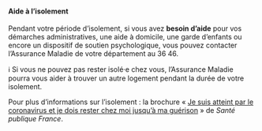 #### Aide à l’isolement

Pendant votre période d’isolement, si vous avez **besoin d’aide** pour vos démarches administratives, une aide à domicile, une garde d’enfants ou encore un dispositif de soutien psychologique, vous pouvez contacter l’Assurance Maladie de votre département au 36 46.

ℹ️ Si vous ne pouvez pas rester isolé·e chez vous, l’Assurance Maladie pourra vous aider à trouver un autre logement pendant la durée de votre isolement.

Pour plus d’informations sur l’isolement : la brochure « [Je suis atteint par le coronavirus
et je dois rester chez moi jusqu’à ma guérison](https://www.santepubliquefrance.fr/content/download/405765/document_file/477240_spf00003517.pdf) » de *Santé publique France*.
